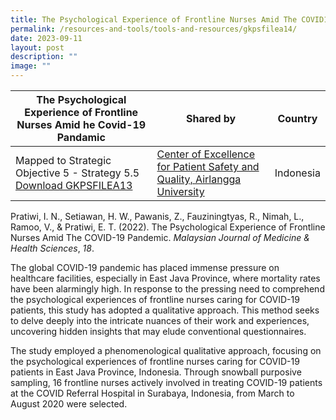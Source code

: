 ```yaml
---
title: The Psychological Experience of Frontline Nurses Amid The COVID19 Pandemic
permalink: /resources-and-tools/tools-and-resources/gkpsfilea14/
date: 2023-09-11
layout: post
description: ""
image: ""
---
```

| The Psychological Experience of Frontline Nurses Amid he Covid-19 Pandamic | Shared by | Country |
| -------- | -------- | -------- |
| Mapped to Strategic Objective 5 - Strategy 5.5 [Download GKPSFILEA13](/files/gkpsfilea13_health%20workers%20perspective%20on%20patient%20safety%20incident.pdf)    | [Center of Excellence for Patient Safety and Quality, Airlangga University](https://scholar.unair.ac.id/en/organisations/center-for-patient-safety-research)     | Indonesia |

Pratiwi, I. N., Setiawan, H. W., Pawanis, Z., Fauziningtyas, R., Nimah, L., Ramoo, V., & Pratiwi, E. T. (2022). The Psychological Experience of Frontline Nurses Amid The COVID-19 Pandemic. _Malaysian Journal of Medicine & Health Sciences_, _18_.

The global COVID-19 pandemic has placed immense pressure on healthcare facilities, especially in East Java Province, where mortality rates have been alarmingly high. In response to the pressing need to comprehend the psychological experiences of frontline nurses caring for COVID-19 patients, this study has adopted a qualitative approach. This method seeks to delve deeply into the intricate nuances of their work and experiences, uncovering hidden insights that may elude conventional questionnaires.

The study employed a phenomenological qualitative approach, focusing on the psychological experiences of frontline nurses caring for COVID-19 patients in East Java Province, Indonesia. Through snowball purposive sampling, 16 frontline nurses actively involved in treating COVID-19 patients at the COVID Referral Hospital in Surabaya, Indonesia, from March to August 2020 were selected.
